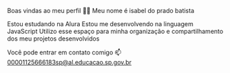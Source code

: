 Boas vindas ao meu perfil 💙💙
Meu nome é isabel do prado batista

Estou estudando na Alura
Estou me desenvolvendo na linguagem JavaScript
Utilizo esse espaço para minha organização e compartilhamento dos meu projetos desenvolvidos


Você pode entrar em contato comigo 📫
00001125666183sp@al.educacao.sp.gov.br

